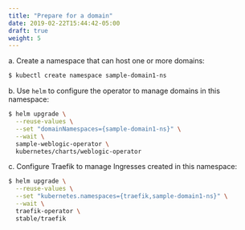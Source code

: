 ```yaml
---
title: "Prepare for a domain"
date: 2019-02-22T15:44:42-05:00
draft: true
weight: 5
---
```



a.  Create a namespace that can host one or more domains:

```bash
$ kubectl create namespace sample-domain1-ns
```

b.	Use `helm` to configure the operator to manage domains in this namespace:

```bash
$ helm upgrade \
  --reuse-values \
  --set "domainNamespaces={sample-domain1-ns}" \
  --wait \
  sample-weblogic-operator \
  kubernetes/charts/weblogic-operator
```

c.  Configure Traefik to manage Ingresses created in this namespace:

```bash
$ helm upgrade \
  --reuse-values \
  --set "kubernetes.namespaces={traefik,sample-domain1-ns}" \
  --wait \
  traefik-operator \
  stable/traefik
```
